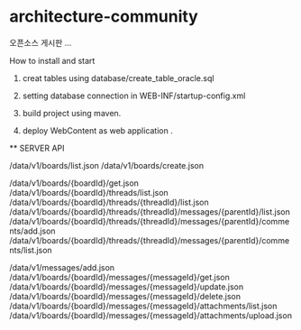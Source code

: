 # architecture-community

오픈소스 게시판 ... 

How to install and start 

1. creat tables using database/create_table_oracle.sql

2. setting database connection in WEB-INF/startup-config.xml

3. build project using maven.

4. deploy WebContent as web application .


** SERVER API 

/data/v1/boards/list.json
/data/v1/boards/create.json

/data/v1/boards/{boardId}/get.json
/data/v1/boards/{boardId}/threads/list.json
/data/v1/boards/{boardId}/threads/{threadId}/list.json
/data/v1/boards/{boardId}/threads/{threadId}/messages/{parentId}/list.json
/data/v1/boards/{boardId}/threads/{threadId}/messages/{parentId}/comments/add.json
/data/v1/boards/{boardId}/threads/{threadId}/messages/{parentId}/comments/list.json

/data/v1/messages/add.json
/data/v1/boards/{boardId}/messages/{messageId}/get.json
/data/v1/boards/{boardId}/messages/{messageId}/update.json
/data/v1/boards/{boardId}/messages/{messageId}/delete.json
/data/v1/boards/{boardId}/messages/{messageId}/attachments/list.json 
/data/v1/boards/{boardId}/messages/{messageId}/attachments/upload.json 




